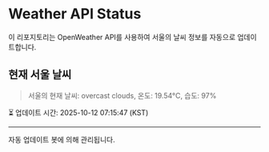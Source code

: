 
# Weather API Status

이 리포지토리는 OpenWeather API를 사용하여 서울의 날씨 정보를 자동으로 업데이트합니다.

## 현재 서울 날씨
> 서울의 현재 날씨: overcast clouds, 온도: 19.54°C, 습도: 97%

⏳ 업데이트 시간: 2025-10-12 07:15:47 (KST)

---
자동 업데이트 봇에 의해 관리됩니다.
